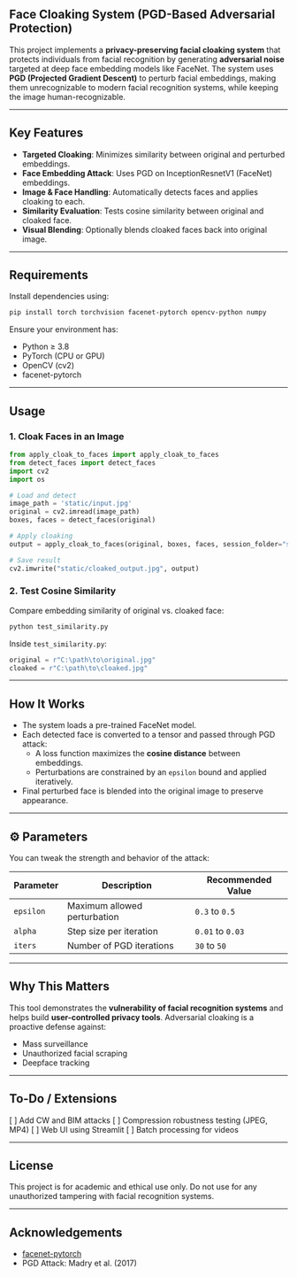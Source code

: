 
##  Face Cloaking System (PGD-Based Adversarial Protection)

This project implements a **privacy-preserving facial cloaking system** that protects individuals from facial recognition by generating **adversarial noise** targeted at deep face embedding models like FaceNet. The system uses **PGD (Projected Gradient Descent)** to perturb facial embeddings, making them unrecognizable to modern facial recognition systems, while keeping the image human-recognizable.

---

##  Key Features

*  **Targeted Cloaking**: Minimizes similarity between original and perturbed embeddings.
*  **Face Embedding Attack**: Uses PGD on InceptionResnetV1 (FaceNet) embeddings.
*  **Image & Face Handling**: Automatically detects faces and applies cloaking to each.
*  **Similarity Evaluation**: Tests cosine similarity between original and cloaked face.
*  **Visual Blending**: Optionally blends cloaked faces back into original image.

---


##  Requirements

Install dependencies using:

```bash
pip install torch torchvision facenet-pytorch opencv-python numpy
```

Ensure your environment has:

* Python ≥ 3.8
* PyTorch (CPU or GPU)
* OpenCV (cv2)
* facenet-pytorch

---

##  Usage

### 1. Cloak Faces in an Image

```python
from apply_cloak_to_faces import apply_cloak_to_faces
from detect_faces import detect_faces
import cv2
import os

# Load and detect
image_path = 'static/input.jpg'
original = cv2.imread(image_path)
boxes, faces = detect_faces(original)

# Apply cloaking
output = apply_cloak_to_faces(original, boxes, faces, session_folder="static/")

# Save result
cv2.imwrite("static/cloaked_output.jpg", output)
```

### 2. Test Cosine Similarity

Compare embedding similarity of original vs. cloaked face:

```bash
python test_similarity.py
```

Inside `test_similarity.py`:

```python
original = r"C:\path\to\original.jpg"
cloaked = r"C:\path\to\cloaked.jpg"
```

---

##  How It Works

* The system loads a pre-trained FaceNet  model.
* Each detected face is converted to a tensor and passed through PGD attack:
  * A loss function maximizes the **cosine distance** between embeddings.
  * Perturbations are constrained by an `epsilon` bound and applied iteratively.
* Final perturbed face is blended into the original image to preserve appearance.

---

## ⚙ Parameters

You can tweak the strength and behavior of the attack:

| Parameter | Description                  | Recommended Value |
| --------- | ---------------------------- | ----------------- |
| `epsilon` | Maximum allowed perturbation | `0.3` to `0.5`    |
| `alpha`   | Step size per iteration      | `0.01` to `0.03`  |
| `iters`   | Number of PGD iterations     | `30` to `50`      |

---

## Why This Matters

This tool demonstrates the **vulnerability of facial recognition systems** and helps build **user-controlled privacy tools**. Adversarial cloaking is a proactive defense against:

* Mass surveillance
* Unauthorized facial scraping
* Deepface tracking

---

##  To-Do / Extensions

[ ] Add CW and BIM attacks
[ ] Compression robustness testing (JPEG, MP4)
[ ] Web UI using Streamlit
[ ] Batch processing for videos

---

## License

This project is for academic and ethical use only. Do not use for any unauthorized tampering with facial recognition systems.

---

## Acknowledgements

* [facenet-pytorch](https://github.com/timesler/facenet-pytorch)
* PGD Attack: Madry et al. (2017)
